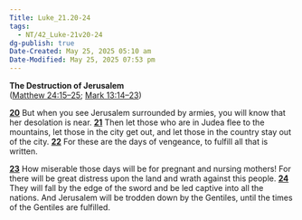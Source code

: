 ```yaml
---
Title: Luke_21.20-24
tags:
  - NT/42_Luke-21v20-24
dg-publish: true
Date-Created: May 25, 2025 05:10 am
Date-Modified: May 25, 2025 07:53 pm
---
```

**The Destruction of Jerusalem**  
([Matthew 24:15–25](https://biblehub.com/bsb/matthew/24.htm#15); [Mark 13:14–23](https://biblehub.com/bsb/mark/13.htm#14))

[**20**](https://biblehub.com/luke/21-20.htm) But when you see Jerusalem surrounded by armies, you will know that her desolation is near. [**21**](https://biblehub.com/luke/21-21.htm) Then let those who are in Judea flee to the mountains, let those in the city get out, and let those in the country stay out of the city. [**22**](https://biblehub.com/luke/21-22.htm) For these are the days of vengeance, to fulfill all that is written.

[**23**](https://biblehub.com/luke/21-23.htm) How miserable those days will be for pregnant and nursing mothers! For there will be great distress upon the land and wrath against this people. [**24**](https://biblehub.com/luke/21-24.htm) They will fall by the edge of the sword and be led captive into all the nations. And Jerusalem will be trodden down by the Gentiles, until the times of the Gentiles are fulfilled.
